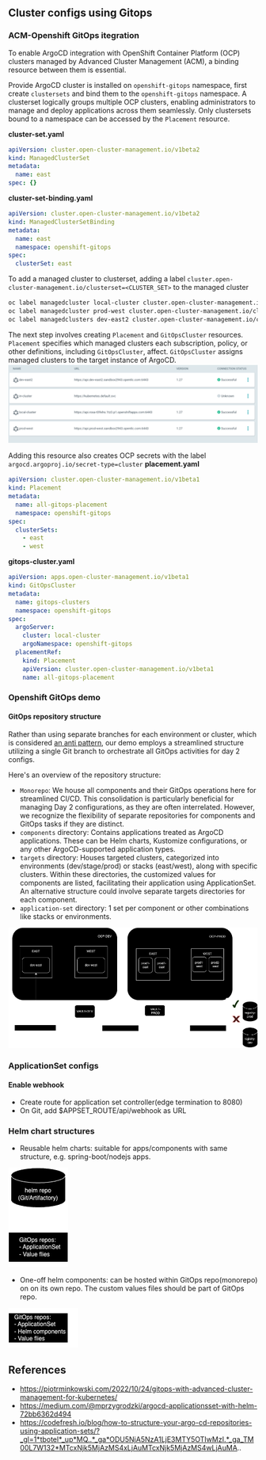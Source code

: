 ## Cluster configs using Gitops
### ACM-Openshift GitOps itegration
To enable ArgoCD integration with OpenShift Container Platform (OCP) clusters managed by Advanced Cluster Management (ACM), a binding resource between them is essential. 

Provide ArgoCD cluster is installed on `openshift-gitops` namespace, first create `clustersets` and bind them to the `openshift-gitops` namespace. A clusterset logically groups multiple OCP clusters, enabling administrators to manage and deploy applications across them seamlessly. Only clustersets bound to a namespace can be accessed by the `Placement` resource.

**cluster-set.yaml**
```yaml
apiVersion: cluster.open-cluster-management.io/v1beta2
kind: ManagedClusterSet
metadata:
  name: east
spec: {}
```
**cluster-set-binding.yaml**
```yaml
apiVersion: cluster.open-cluster-management.io/v1beta2
kind: ManagedClusterSetBinding
metadata:
  name: east
  namespace: openshift-gitops
spec:
  clusterSet: east
```
To add a managed cluster to clusterset, adding a label `cluster.open-cluster-management.io/clusterset=<CLUSTER_SET>` to the managed cluster
```sh
oc label managedcluster local-cluster cluster.open-cluster-management.io/clusterset=west
oc label managedcluster prod-west cluster.open-cluster-management.io/clusterset=west
oc label managedclusters dev-east2 cluster.open-cluster-management.io/clusterset=east
```
The next step involves creating `Placement` and `GitOpsCluster` resources. `Placement` specifies which managed clusters each subscription, policy, or other definitions, including `GitOpsCluster`, affect. `GitOpsCluster` assigns managed clusters to the target instance of ArgoCD.
![ArgoCD clusters](./docs/images/argocd-clusters.png)

Adding this resource also creates OCP secrets with the label `argocd.argoproj.io/secret-type=cluster`
**placement.yaml**
```yaml
apiVersion: cluster.open-cluster-management.io/v1beta1
kind: Placement
metadata:
  name: all-gitops-placement
  namespace: openshift-gitops
spec:
  clusterSets:
    - east
    - west
```
**gitops-cluster.yaml**
```yaml
apiVersion: apps.open-cluster-management.io/v1beta1
kind: GitOpsCluster
metadata:
  name: gitops-clusters
  namespace: openshift-gitops
spec:
  argoServer:
    cluster: local-cluster
    argoNamespace: openshift-gitops
  placementRef:
    kind: Placement
    apiVersion: cluster.open-cluster-management.io/v1beta1
    name: all-gitops-placement
```
### Openshift GitOps demo
#### GitOps repository structure
Rather than using separate branches for each environment or cluster, which is considered [an anti pattern](https://codefresh.io/blog/stop-using-branches-deploying-different-gitops-environments/), our demo employs a streamlined structure utilizing a single Git branch to orchestrate all GitOps activities for day 2 configs.

Here's an overview of the repository structure:
- `Monorepo`: We house all components and their GitOps operations here for streamlined CI/CD. This consolidation is particularly beneficial for managing Day 2 configurations, as they are often interrelated. However, we recognize the flexibility of separate repositories for components and GitOps tasks if they are distinct.
- `components` directory: Contains applications treated as ArgoCD applications. These can be Helm charts, Kustomize configurations, or any other ArgoCD-supported application types.
- `targets` directory: Houses targeted clusters, categorized into environments (dev/stage/prod) or stacks (east/west), along with specific clusters. Within these directories, the customized values for components are listed, facilitating their application using ApplicationSet. An alternative structure could involve separate targets directories for each component.
- `application-set` directory: 1 set per component or other combinations like stacks or environments.

![cluster-config](./docs/images/cluster-configs.png)
### ApplicationSet configs
#### Enable webhook
- Create route for application set controller(edge termination to 8080)
- On Git, add $APPSET_ROUTE/api/webhook as URL
### Helm chart structures
- Reusable helm charts: suitable for apps/components with same structure, e.g. spring-boot/nodejs apps.  

![centralized helm charts](./docs/images/helm-centralized.png)

- One-off helm components: can be hosted within GitOps repo(monorepo) on on its own repo. The custom values files should be part of GitOps repo.

![helm component](./docs/images/helm-components.png)

## References
- https://piotrminkowski.com/2022/10/24/gitops-with-advanced-cluster-management-for-kubernetes/
- https://medium.com/@mprzygrodzki/argocd-applicationsset-with-helm-72bb6362d494
- https://codefresh.io/blog/how-to-structure-your-argo-cd-repositories-using-application-sets/?_gl=1*tbotel*_up*MQ..*_ga*ODU5NjA5NzA1LjE3MTY5OTIwMzI.*_ga_TM00L7W132*MTcxNjk5MjAzMS4xLjAuMTcxNjk5MjAzMS4wLjAuMA..